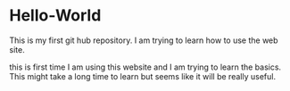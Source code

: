 # Hello-World
This is my first git hub repository. I am trying to learn how to use the web site.

this is first time I am using this website and I am trying to learn the basics. This might take a long time to learn but seems like it will be really useful.

